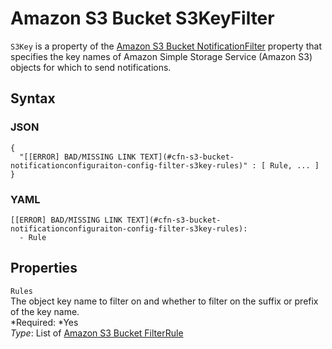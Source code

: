 # Amazon S3 Bucket S3KeyFilter<a name="aws-properties-s3-bucket-notificationconfiguration-config-filter-s3key"></a>

`S3Key` is a property of the [Amazon S3 Bucket NotificationFilter](aws-properties-s3-bucket-notificationconfiguration-config-filter.md) property that specifies the key names of Amazon Simple Storage Service \(Amazon S3\) objects for which to send notifications\.

## Syntax<a name="w3ab2c21c14e1531b5"></a>

### JSON<a name="aws-properties-s3-bucket-notificationconfiguration-config-filter-s3key-syntax.json"></a>

```
{
  "[[ERROR] BAD/MISSING LINK TEXT](#cfn-s3-bucket-notificationconfiguraiton-config-filter-s3key-rules)" : [ Rule, ... ]
}
```

### YAML<a name="aws-properties-s3-bucket-notificationconfiguration-config-filter-s3key-syntax.yaml"></a>

```
[[ERROR] BAD/MISSING LINK TEXT](#cfn-s3-bucket-notificationconfiguraiton-config-filter-s3key-rules):
  - Rule
```

## Properties<a name="w3ab2c21c14e1531b7"></a>

`Rules`  
The object key name to filter on and whether to filter on the suffix or prefix of the key name\.  
*Required: *Yes  
*Type*: List of [Amazon S3 Bucket FilterRule](aws-properties-s3-bucket-notificationconfiguration-config-filter-s3key-rules.md)
